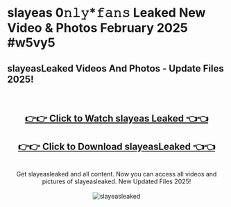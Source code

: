 # slayeas 0𝚗𝚕𝚢*𝚏𝚊𝚗𝚜 Leaked New Video & Photos February 2025 #w5vy5

<h2>slayeasLeaked Videos And Photos - Update Files 2025!</h2>
<br>
<div align="center">
<h2><a href="https://mediaupload.pro?title=slayeas&ref=11F" rel="nofollow">👉👉 Click to Watch slayeas Leaked 👈👈</a></h2>
<h2><a href="https://mediaupload.pro?title=slayeas&ref=11F" rel="nofollow">👉👉 Click to Download slayeasLeaked 👈👈</a></h2>
<br>
Get slayeasleaked and all content. Now you can access all videos and pictures of slayeasleaked. New Updated Files 2025!
<br>
<br>
<a href="https://mediaupload.pro?title=slayeas&ref=11F" rel="nofollow" data-target="animated-image.originalLink"><img src="https://i.ibb.co/Gkj2r4b/banner.png" alt="slayeasleaked" style="max-width: 100%; display: inline-block;" data-target="animated-image.originalImage"></a>
</div>
<br>

